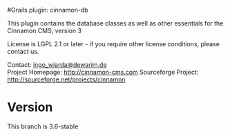 #Grails plugin: cinnamon-db

This plugin contains the database classes as well as other essentials for the Cinnamon CMS, version 3

License is LGPL 2.1 or later - if you require other license conditions, please contact us.

Contact: ingo_wiarda@dewarim.de  
Project Homepage: http://cinnamon-cms.com
Sourceforge Project: http://sourceforge.net/projects/cinnamon  

# Version

This branch is 3.6-stable